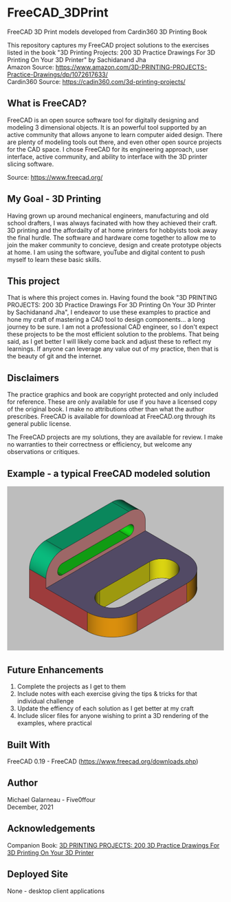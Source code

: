 # FreeCAD_3DPrint
FreeCAD 3D Print models developed from Cardin360 3D Printing Book
  
This repository captures my FreeCAD project solutions to the exercises listed in the book "3D Printing Projects: 200 3D Practice Drawings For 3D Printing On Your 3D Printer" by Sachidanand Jha  
Amazon Source: https://www.amazon.com/3D-PRINTING-PROJECTS-Practice-Drawings/dp/1072617633/  
Cardin360 Source: https://cadin360.com/3d-printing-projects/
  
## What is FreeCAD?  
FreeCAD is an open source software tool for digitally designing and modeling 3 dimensional objects. It is an powerful tool supported by an active community that allows anyone to learn computer aided design. There are plenty of modeling tools out there, and even other open source projects for the CAD space. I chose FreeCAD for its engineering approach, user interface, active community, and ability to interface with the 3D printer slicing software.
  
Source: https://www.freecad.org/
  
## My Goal - 3D Printing
Having grown up around mechanical engineers, manufacturing and old school drafters, I was always facinated with how they achieved their craft. 3D printing and the affordailty of at home printers for hobbyists took away the final hurdle. The software and hardware come together to allow me to join the maker community to concieve, design and create prototype objects at home. I am using the software, youTube and digital content to push myself to learn these basic skills. 
  
## This project
That is where this project comes in. Having found the book "3D PRINTING PROJECTS: 200 3D Practice Drawings For 3D Printing On Your 3D Printer by Sachidanand Jha", I endeavor to use these examples to practice and hone my craft of mastering a CAD tool to design components... a long journey to be sure. I am not a professional CAD engineer, so I don't expect these projects to be the most efficient solution to the problems. That being said, as I get better I will likely come back and adjust these to reflect my learnings. If anyone can leverage any value out of my practice, then that is the beauty of git and the internet.
  
## Disclaimers 
The practice graphics and book are copyright protected and only included for reference. These are only available for use if you have a licensed copy of the original book. I make no attributions other than what the author prescribes. FreeCAD is available for download at FreeCAD.org through its general public license. 
  
The FreeCAD projects are my solutions, they are available for review. I make no warranties to their correctness or efficiency, but welcome any observations or critiques.

## Example - a typical FreeCAD modeled solution   
![Sample](sample.png)

## Future Enhancements
1. Complete the projects as I get to them
2. Include notes with each exercise giving the tips & tricks for that individual challenge
3. Update the effiency of each solution as I get better at my craft
4. Include slicer files for anyone wishing to print a 3D rendering of the examples, where practical
   
  
## Built With
FreeCAD 0.19 - FreeCAD (https://www.freecad.org/downloads.php)   
  
## Author
Michael Galarneau - Five0ffour   
December, 2021 
  
## Acknowledgements
Companion Book: [3D PRINTING PROJECTS: 200 3D Practice Drawings For 3D Printing On Your 3D Printer](https://www.amazon.com/3D-PRINTING-PROJECTS-Practice-Drawings/dp/1072617633/) 
  
## Deployed Site 
None - desktop client applications 
